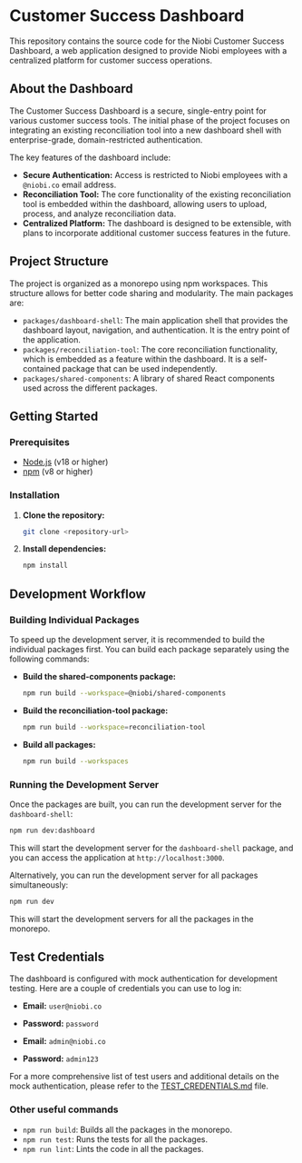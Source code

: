 # Customer Success Dashboard

This repository contains the source code for the Niobi Customer Success Dashboard, a web application designed to provide Niobi employees with a centralized platform for customer success operations.

## About the Dashboard

The Customer Success Dashboard is a secure, single-entry point for various customer success tools. The initial phase of the project focuses on integrating an existing reconciliation tool into a new dashboard shell with enterprise-grade, domain-restricted authentication.

The key features of the dashboard include:

- **Secure Authentication:** Access is restricted to Niobi employees with a `@niobi.co` email address.
- **Reconciliation Tool:** The core functionality of the existing reconciliation tool is embedded within the dashboard, allowing users to upload, process, and analyze reconciliation data.
- **Centralized Platform:** The dashboard is designed to be extensible, with plans to incorporate additional customer success features in the future.

## Project Structure

The project is organized as a monorepo using npm workspaces. This structure allows for better code sharing and modularity. The main packages are:

- `packages/dashboard-shell`: The main application shell that provides the dashboard layout, navigation, and authentication. It is the entry point of the application.
- `packages/reconciliation-tool`: The core reconciliation functionality, which is embedded as a feature within the dashboard. It is a self-contained package that can be used independently.
- `packages/shared-components`: A library of shared React components used across the different packages.

## Getting Started

### Prerequisites

- [Node.js](https://nodejs.org/) (v18 or higher)
- [npm](https://www.npmjs.com/) (v8 or higher)

### Installation

1.  **Clone the repository:**

    ```bash
    git clone <repository-url>
    ```

2.  **Install dependencies:**

    ```bash
    npm install
    ```

## Development Workflow

### Building Individual Packages

To speed up the development server, it is recommended to build the individual packages first. You can build each package separately using the following commands:

- **Build the shared-components package:**

  ```bash
  npm run build --workspace=@niobi/shared-components
  ```

- **Build the reconciliation-tool package:**

  ```bash
  npm run build --workspace=reconciliation-tool
  ```

- **Build all packages:**

  ```bash
  npm run build --workspaces
  ```

### Running the Development Server

Once the packages are built, you can run the development server for the `dashboard-shell`:

```bash
npm run dev:dashboard
```

This will start the development server for the `dashboard-shell` package, and you can access the application at `http://localhost:3000`.

Alternatively, you can run the development server for all packages simultaneously:

```bash
npm run dev
```

This will start the development servers for all the packages in the monorepo.

## Test Credentials

The dashboard is configured with mock authentication for development testing. Here are a couple of credentials you can use to log in:

- **Email:** `user@niobi.co`
- **Password:** `password`

- **Email:** `admin@niobi.co`
- **Password:** `admin123`

For a more comprehensive list of test users and additional details on the mock authentication, please refer to the [TEST_CREDENTIALS.md](packages/dashboard-shell/TEST_CREDENTIALS.md) file.

### Other useful commands

- `npm run build`: Builds all the packages in the monorepo.
- `npm run test`: Runs the tests for all the packages.
- `npm run lint`: Lints the code in all the packages.
